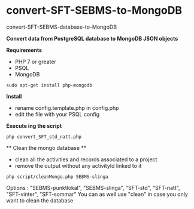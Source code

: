 # convert-SFT-SEBMS-to-MongoDB
convert-SFT-SEBMS-database-to-MongoDB

**Convert data from PostgreSQL database to MongoDB JSON objects**

**Requirements**
 - PHP 7 or greater
 - PSQL 
 - MongoDB
```
sudo apt-get install php-mongodb
```

**Install**
 - rename config.template.php in config.php
 - edit the file with your PSQL config
 
 **Execute ing the script**
```
php convert_SFT_std_natt.php
```

** Clean the mongo database **
 - clean all the activities and records associated to a project
 - remove the output without any activityId linked to it
```
php script/cleanMongo.php SEBMS-slinga 
```
Options : "SEBMS-punktlokal", "SEBMS-slinga", "SFT-std", "SFT-natt", "SFT-vinter", "SFT-sommar"
You can as well use "clean" in case you only want to clean the database